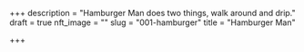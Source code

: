 +++
description = "Hamburger Man does two things, walk around and drip."
draft = true
nft_image = ""
slug = "001-hamburger"
title = "Hamburger Man"

+++
